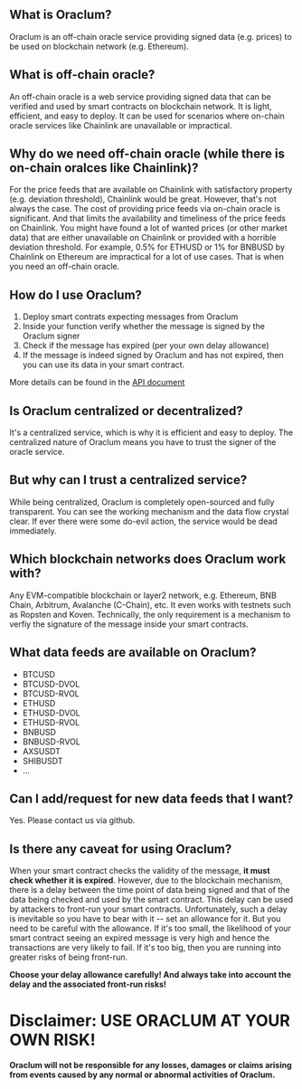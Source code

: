 ## What is Oraclum?
Oraclum is an off-chain oracle service providing signed data (e.g. prices) to be used on blockchain network (e.g. Ethereum).

## What is off-chain oracle?
An off-chain oracle is a web service providing signed data that can be verified and used by smart contracts on blockchain network. It is light, efficient, and easy to deploy. It can be used for scenarios where on-chain oracle services like Chainlink are unavailable or impractical.

## Why do we need off-chain oracle (while there is on-chain oralces like Chainlink)?
For the price feeds that are available on Chainlink with satisfactory property (e.g. deviation threshold), Chainlink would be great. However, that's not always the case. The cost of providing price feeds via on-chain oracle is significant. And that limits the availability and timeliness of the price feeds on Chainlink. You might have found a lot of wanted prices (or other market data) that are either unavailable on Chainlink or provided with a horrible deviation threshold. For example, 0.5% for ETHUSD or 1% for BNBUSD by Chainlink on Ethereum are impractical for a lot of use cases. That is when you need an off-chain oracle.

## How do I use Oraclum?
1. Deploy smart contrats expecting messages from Oraclum
1. Inside your function verify whether the message is signed by the Oraclum signer
1. Check if the message has expired (per your own delay allowance)
1. If the message is indeed signed by Oraclum and has not expired, then you can use its data in your smart contract.

More details can be found in the [API document](./Oraclum%20API%20Documentation.md)

## Is Oraclum centralized or decentralized?
It's a centralized service, which is why it is efficient and easy to deploy. The centralized nature of Oraclum means you have to trust the signer of the oracle service.

## But why can I trust a centralized service?
While being centralized, Oraclum is completely open-sourced and fully transparent. You can see the working mechanism and the data flow crystal clear. If ever there were some do-evil action, the service would be dead immediately.

## Which blockchain networks does Oraclum work with?
Any EVM-compatible blockchain or layer2 network, e.g. Ethereum, BNB Chain, Arbitrum, Avalanche (C-Chain), etc. It even works with testnets such as Ropsten and Koven.
Technically, the only requirement is a mechanism to verfiy the signature of the message inside your smart contracts.

## What data feeds are available on Oraclum?
- BTCUSD
- BTCUSD-DVOL
- BTCUSD-RVOL
- ETHUSD
- ETHUSD-DVOL
- ETHUSD-RVOL
- BNBUSD
- BNBUSD-RVOL
- AXSUSDT
- SHIBUSDT
- ...

## Can I add/request for new data feeds that I want?
Yes. Please contact us via github.

## Is there any caveat for using Oraclum?
When your smart contract checks the validity of the message, **it must check whether it is expired**. However, due to the blockchain mechanism, there is a delay between the time point of data being signed and that of the data being checked and used by the smart contract. This delay can be used by attackers to front-run your smart contracts. Unfortunately, such a delay is inevitable so you have to bear with it -- set an allowance for it. But you need to be careful with the allowance. If it's too small, the likelihood of your smart contract seeing an expired message is very high and hence the transactions are very likely to fail. If it's too big, then you are running into greater risks of being front-run.

**Choose your delay allowance carefully! And always take into account the delay and the associated front-run risks!**

# Disclaimer: USE ORACLUM AT YOUR OWN RISK!
**Oraclum will not be responsible for any losses, damages or claims arising from events caused by any normal or abnormal activities of Oraclum.**
